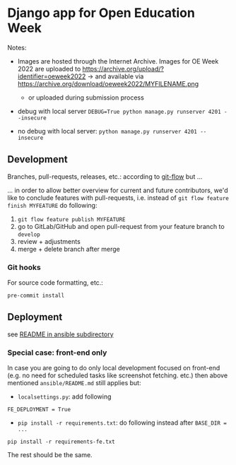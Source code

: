 # Django app for Open Education Week

Notes:

* Images are hosted through the Internet Archive. Images for OE Week 2022 are uploaded to https://archive.org/upload/?identifier=oeweek2022 -> and available via https://archive.org/download/oeweek2022/MYFILENAME.png
  * or uploaded during submission process

* debug with local server ```DEBUG=True python manage.py runserver 4201 --insecure```

* no debug with local server: ```python manage.py runserver 4201 --insecure```


## Development

Branches, pull-requests, releases, etc.: according to [git-flow](http://danielkummer.github.io/git-flow-cheatsheet/) but ...

... in order to allow better overview for current and future contributors, we'd like to conclude features with pull-requests,
i.e. instead of `git flow feature finish MYFEATURE` do following:

1. `git flow feature publish MYFEATURE`
2. go to GitLab/GitHub and open pull-request from your feature branch to `develop`
3. review + adjustments
4. merge + delete branch after merge


### Git hooks

For source code formatting, etc.:

`pre-commit install`


## Deployment

see [README in ansible subdirectory](ansible/README.md)

### Special case: front-end only

In case you are going to do only local development focused on front-end (e.g. no need for scheduled tasks like screenshot fetching. etc.)
then above mentioned `ansible/README.md` still applies but:

* `localsettings.py`: add following

```
FE_DEPLOYMENT = True
```

* `pip install -r requirements.txt`: do following instead after `BASE_DIR = ...`

```
pip install -r requirements-fe.txt
```

The rest should be the same.
